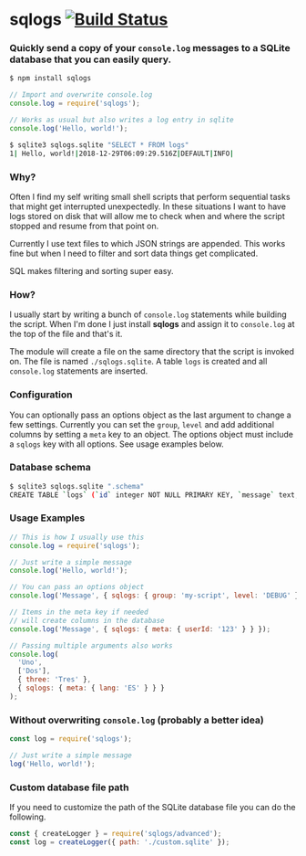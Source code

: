 # sqlogs [![Build Status](https://travis-ci.com/gcollazo/sqlogs.svg?branch=master)](https://travis-ci.com/gcollazo/sqlogs)

### Quickly send a copy of your `console.log` messages to a SQLite database that you can easily query.

```bash
$ npm install sqlogs
```

```js
// Import and overwrite console.log
console.log = require('sqlogs');

// Works as usual but also writes a log entry in sqlite
console.log('Hello, world!');
```

```bash
$ sqlite3 sqlogs.sqlite "SELECT * FROM logs"
1| Hello, world!|2018-12-29T06:09:29.516Z|DEFAULT|INFO|
```

### Why?

Often I find my self writing small shell scripts that perform sequential tasks that might get interrupted unexpectedly. In these situations I want to have logs stored on disk that will allow me to check when and where the script stopped and resume from that point on.

Currently I use text files to which JSON strings are appended. This works fine but when I need to filter and sort data things get complicated.

SQL makes filtering and sorting super easy.

### How?

I usually start by writing a bunch of `console.log` statements while building the script. When I'm done I just install **sqlogs** and assign it to `console.log` at the top of the file and that's it.

The module will create a file on the same directory that the script is invoked on. The file is named `./sqlogs.sqlite`. A table `logs` is created and all `console.log` statements are inserted.

### Configuration

You can optionally pass an options object as the last argument to change a few settings. Currently you can set the `group`, `level` and add additional columns by setting a `meta` key to an object. The options object must include a `sqlogs` key with all options. See usage examples below.

### Database schema

```bash
$ sqlite3 sqlogs.sqlite ".schema"
CREATE TABLE `logs` (`id` integer NOT NULL PRIMARY KEY, `message` text, `timestamp` text, `group` text, `level` text);
```

### Usage Examples

```js
// This is how I usually use this
console.log = require('sqlogs');

// Just write a simple message
console.log('Hello, world!');

// You can pass an options object
console.log('Message', { sqlogs: { group: 'my-script', level: 'DEBUG' } });

// Items in the meta key if needed
// will create columns in the database
console.log('Message', { sqlogs: { meta: { userId: '123' } } });

// Passing multiple arguments also works
console.log(
  'Uno',
  ['Dos'],
  { three: 'Tres' },
  { sqlogs: { meta: { lang: 'ES' } } }
);
```

### Without overwriting `console.log` (probably a better idea)

```js
const log = require('sqlogs');

// Just write a simple message
log('Hello, world!');
```

### Custom database file path

If you need to customize the path of the SQLite database file you can do the following.

```js
const { createLogger } = require('sqlogs/advanced');
const log = createLogger({ path: './custom.sqlite' });
```
